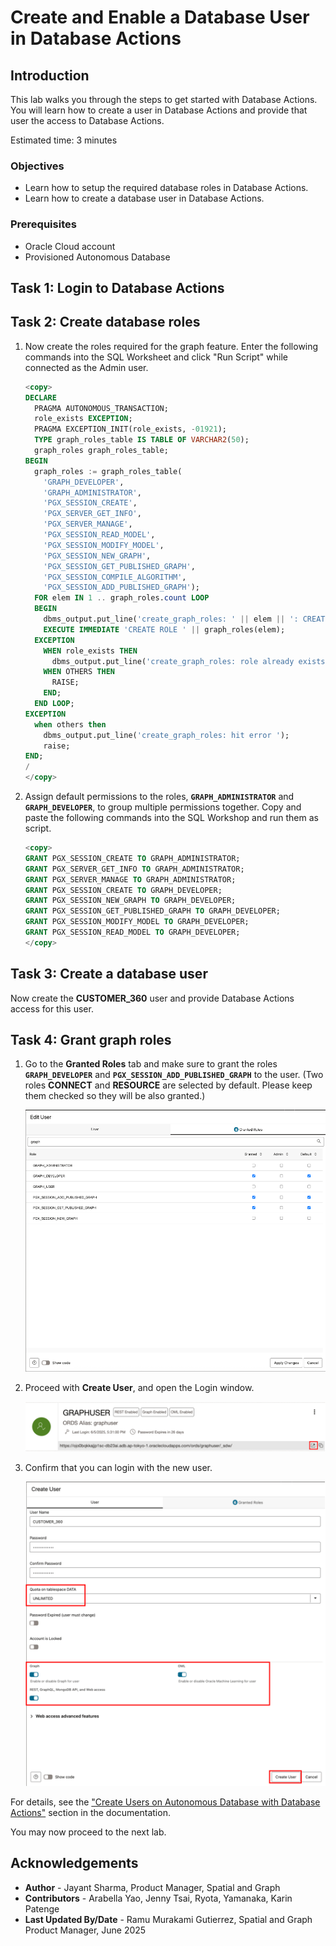 # Create and Enable a Database User in Database Actions

## Introduction

This lab walks you through the steps to get started with Database Actions. You will learn how to create a user in Database Actions and provide that user the access to Database Actions.

Estimated time: 3 minutes

### Objectives

- Learn how to setup the required database roles in Database Actions.
- Learn how to create a database user in Database Actions.

### Prerequisites

- Oracle Cloud account
- Provisioned Autonomous Database

## Task 1: Login to Database Actions

[](include:adb-connect-with-sql-worksheet-body.md)

## Task 2: Create database roles

1. Now create the roles required for the graph feature. Enter the following commands into the SQL Worksheet and click "Run Script" while connected as the Admin user.

    ```sql
    <copy>
    DECLARE
      PRAGMA AUTONOMOUS_TRANSACTION;
      role_exists EXCEPTION;
      PRAGMA EXCEPTION_INIT(role_exists, -01921);
      TYPE graph_roles_table IS TABLE OF VARCHAR2(50);
      graph_roles graph_roles_table;
    BEGIN
      graph_roles := graph_roles_table(
        'GRAPH_DEVELOPER',
        'GRAPH_ADMINISTRATOR',
        'PGX_SESSION_CREATE',
        'PGX_SERVER_GET_INFO',
        'PGX_SERVER_MANAGE',
        'PGX_SESSION_READ_MODEL',
        'PGX_SESSION_MODIFY_MODEL',
        'PGX_SESSION_NEW_GRAPH',
        'PGX_SESSION_GET_PUBLISHED_GRAPH',
        'PGX_SESSION_COMPILE_ALGORITHM',
        'PGX_SESSION_ADD_PUBLISHED_GRAPH');
      FOR elem IN 1 .. graph_roles.count LOOP
      BEGIN
        dbms_output.put_line('create_graph_roles: ' || elem || ': CREATE ROLE ' || graph_roles(elem));
        EXECUTE IMMEDIATE 'CREATE ROLE ' || graph_roles(elem);
      EXCEPTION
        WHEN role_exists THEN
          dbms_output.put_line('create_graph_roles: role already exists. continue');
        WHEN OTHERS THEN
          RAISE;
        END;
      END LOOP;
    EXCEPTION
      when others then
        dbms_output.put_line('create_graph_roles: hit error ');
        raise;
    END;
    /
    </copy>
    ```

2. Assign default permissions to the roles, **`GRAPH_ADMINISTRATOR`** and **`GRAPH_DEVELOPER`**, to group multiple permissions together. Copy and paste the following commands into the SQL Workshop and run them as script.

    ```sql
    <copy>
    GRANT PGX_SESSION_CREATE TO GRAPH_ADMINISTRATOR;
    GRANT PGX_SERVER_GET_INFO TO GRAPH_ADMINISTRATOR;
    GRANT PGX_SERVER_MANAGE TO GRAPH_ADMINISTRATOR;
    GRANT PGX_SESSION_CREATE TO GRAPH_DEVELOPER;
    GRANT PGX_SESSION_NEW_GRAPH TO GRAPH_DEVELOPER;
    GRANT PGX_SESSION_GET_PUBLISHED_GRAPH TO GRAPH_DEVELOPER;
    GRANT PGX_SESSION_MODIFY_MODEL TO GRAPH_DEVELOPER;
    GRANT PGX_SESSION_READ_MODEL TO GRAPH_DEVELOPER;
    </copy>
    ```

## Task 3: Create a database user

Now create the **CUSTOMER_360** user and provide Database Actions access for this user.

[](include:adb-create-user.md)

## Task 4: Grant graph roles

1. Go to the **Granted Roles** tab and make sure to grant the roles **`GRAPH_DEVELOPER`** and **`PGX_SESSION_ADD_PUBLISHED_GRAPH`** to the user. (Two roles **CONNECT** and **RESOURCE** are selected by default. Please keep them checked so they will be also granted.)

    ![user-3](images/user-3.png)

2. Proceed with **Create User**, and open the Login window.

    ![user-4](images/user-4.png)

3. Confirm that you can login with the new user.

    ![user-5](images/user-5.png)

For details, see the ["Create Users on Autonomous Database with Database Actions"](https://docs.oracle.com/en/cloud/paas/autonomous-database/serverless/adbsb/manage-users-create.html#GUID-DD0D847B-0283-47F5-9EF3-D8252084F0C1) section in the documentation.

You may now proceed to the next lab.

## Acknowledgements

- **Author** - Jayant Sharma, Product Manager, Spatial and Graph
- **Contributors** - Arabella Yao, Jenny Tsai, Ryota, Yamanaka, Karin Patenge
- **Last Updated By/Date** - Ramu Murakami Gutierrez, Spatial and Graph Product Manager, June 2025
